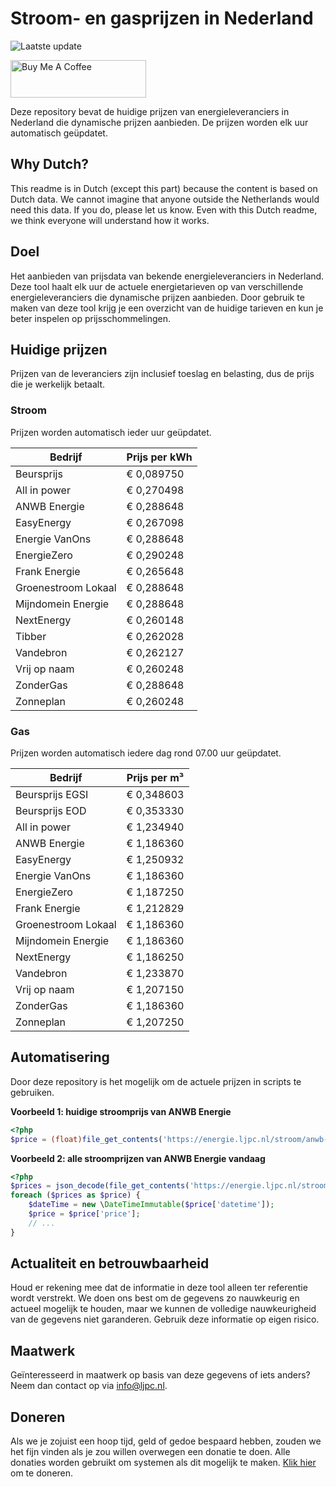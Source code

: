 # Stroom- en gasprijzen in Nederland

![Laatste update](https://img.shields.io/badge/laatste%20update-2024--09--12%2016%3A00%20CET-brightgreen)

<a href="https://www.buymeacoffee.com/Lars-" target="_blank"><img src="https://cdn.buymeacoffee.com/buttons/v2/default-orange.png" alt="Buy Me A Coffee" height="60" style="height: 60px !important;width: 217px !important;" ></a>

Deze repository bevat de huidige prijzen van energieleveranciers in Nederland die dynamische prijzen aanbieden. De prijzen worden elk uur automatisch geüpdatet.

## Why Dutch?

This readme is in Dutch (except this part) because the content is based on Dutch data. We cannot imagine that anyone outside the Netherlands would need this data. If you do, please let us know. Even with this Dutch readme, we think
everyone will understand how it works.

## Doel

Het aanbieden van prijsdata van bekende energieleveranciers in Nederland. Deze tool haalt elk uur de actuele energietarieven op van verschillende energieleveranciers die dynamische prijzen aanbieden. Door gebruik te maken van deze tool
krijg je een overzicht van de huidige tarieven en kun je beter inspelen op prijsschommelingen.

## Huidige prijzen

Prijzen van de leveranciers zijn inclusief toeslag en belasting, dus de prijs die je werkelijk betaalt.

### Stroom

Prijzen worden automatisch ieder uur geüpdatet.

 Bedrijf | Prijs per kWh 
---------|---------------
Beursprijs | € 0,089750
All in power | € 0,270498
ANWB Energie | € 0,288648
EasyEnergy | € 0,267098
Energie VanOns | € 0,288648
EnergieZero | € 0,290248
Frank Energie | € 0,265648
Groenestroom Lokaal | € 0,288648
Mijndomein Energie | € 0,288648
NextEnergy | € 0,260148
Tibber | € 0,262028
Vandebron | € 0,262127
Vrij op naam | € 0,260248
ZonderGas | € 0,288648
Zonneplan | € 0,260248


### Gas

Prijzen worden automatisch iedere dag rond 07.00 uur geüpdatet.

 Bedrijf | Prijs per m³ 
---------|--------------
Beursprijs EGSI | € 0,348603
Beursprijs EOD | € 0,353330
All in power | € 1,234940
ANWB Energie | € 1,186360
EasyEnergy | € 1,250932
Energie VanOns | € 1,186360
EnergieZero | € 1,187250
Frank Energie | € 1,212829
Groenestroom Lokaal | € 1,186360
Mijndomein Energie | € 1,186360
NextEnergy | € 1,186250
Vandebron | € 1,233870
Vrij op naam | € 1,207150
ZonderGas | € 1,186360
Zonneplan | € 1,207250


## Automatisering

Door deze repository is het mogelijk om de actuele prijzen in scripts te gebruiken.

**Voorbeeld 1: huidige stroomprijs van ANWB Energie**

```php
<?php
$price = (float)file_get_contents('https://energie.ljpc.nl/stroom/anwb-energie-nu.txt');

```

**Voorbeeld 2: alle stroomprijzen van ANWB Energie vandaag**

```php
<?php
$prices = json_decode(file_get_contents('https://energie.ljpc.nl/stroom/all-in-power-vandaag.json'),true);
foreach ($prices as $price) {
    $dateTime = new \DateTimeImmutable($price['datetime']);
    $price = $price['price'];
    // ...
}
```

## Actualiteit en betrouwbaarheid

Houd er rekening mee dat de informatie in deze tool alleen ter referentie wordt verstrekt. We doen ons best om de gegevens zo nauwkeurig en actueel mogelijk te houden, maar we kunnen de volledige nauwkeurigheid van de gegevens niet
garanderen. Gebruik deze informatie op eigen risico.

## Maatwerk

Geïnteresseerd in maatwerk op basis van deze gegevens of iets anders? Neem dan contact op
via [info@ljpc.nl](mailto:info@ljpc.nl?subject=Energie%20prijzen).

## Doneren

Als we je zojuist een hoop tijd, geld of gedoe bespaard hebben, zouden we het fijn vinden als je zou willen overwegen een
donatie te doen. Alle donaties worden gebruikt om systemen als dit mogelijk te
maken. [Klik hier](https://www.buymeacoffee.com/Lars-) om te doneren.
